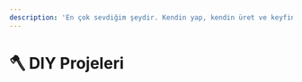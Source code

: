 ```yaml
---
description: 'En çok sevdiğim şeydir. Kendin yap, kendin üret ve keyfini hisset.'
---
```


# 🪓 DIY Projeleri

